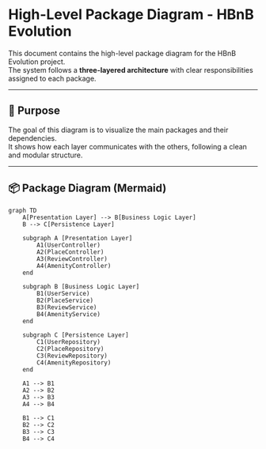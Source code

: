 # High-Level Package Diagram - HBnB Evolution

This document contains the high-level package diagram for the HBnB Evolution project.  
The system follows a **three-layered architecture** with clear responsibilities assigned to each package.

---

## 🎯 Purpose

The goal of this diagram is to visualize the main packages and their dependencies.  
It shows how each layer communicates with the others, following a clean and modular structure.

---

## 📦 Package Diagram (Mermaid)

```mermaid
graph TD
    A[Presentation Layer] --> B[Business Logic Layer]
    B --> C[Persistence Layer]

    subgraph A [Presentation Layer]
        A1(UserController)
        A2(PlaceController)
        A3(ReviewController)
        A4(AmenityController)
    end

    subgraph B [Business Logic Layer]
        B1(UserService)
        B2(PlaceService)
        B3(ReviewService)
        B4(AmenityService)
    end

    subgraph C [Persistence Layer]
        C1(UserRepository)
        C2(PlaceRepository)
        C3(ReviewRepository)
        C4(AmenityRepository)
    end

    A1 --> B1
    A2 --> B2
    A3 --> B3
    A4 --> B4

    B1 --> C1
    B2 --> C2
    B3 --> C3
    B4 --> C4

